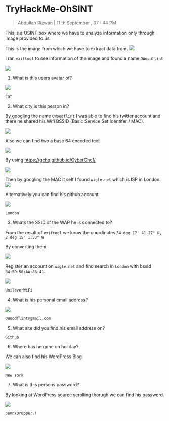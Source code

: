 # TryHackMe-OhSINT

> Abdullah Rizwan | 11 th September , 07 : 44 PM


This is a OSINT box where we have to analyze information only through image provided to us.


This is the image from which we have to extract data from.
<img src="https://imgur.com/BzGUlrw.png" />

I ran `exiftool` to see information of the image and found a name `OWoodflint`

<img src="https://imgur.com/rbwGIkc.png" />

1. What is this users avatar of?

<img src="https://imgur.com/He8utTL.png" />

```
Cat
```

2. What city is this person in?

By googling the name `OWoodflint` I was able to find his twitter account and there he shared his Wifi BSSID (Basic Service Set Identifer / MAC).

<img src="https://imgur.com/He8utTL.png" />

Also we can find two a base 64 encoded text

<img src="https://imgur.com/Oj3tWxM.png" />

By using https://gchq.github.io/CyberChef/

<img src="https://imgur.com/2zdBC3o.png" />


Then by googling the MAC it self I found `wigle.net` which is ISP in London.
<img src="https://imgur.com/9NA0YCv.png" />
 
Alternatively you can find his github account

<img src="https://imgur.com/U0iAm3J.png" />

```
London
```

3. Whats the SSID of the WAP he is connected to?

From the result of 	`exiftool` we know the coordinates `54 deg 17' 41.27" N, 2 deg 15' 1.33" W`

By converting them 

<img src="https://imgur.com/Jb6IqP8.png" />

Register an account on `wigle.net` and find search in `London` with bssid `B4:5D:50:AA:86:41`.

<img src="https://imgur.com/UW4nGXs.png" />



```
UnileverWiFi

```

4. What is his personal email address?
 	
<img src="https://imgur.com/U0iAm3J.png" />

```
OWoodflint@gmail.com
``` 	

5. What site did you find his email address on?

```
Github
```
	

6. Where has he gone on holiday?

We can also find his WordPress Blog

<img src="https://imgur.com/XPGfeSz.png" />

```
New York
```	

7. What is this persons password?

By looking at WordPress source scrolling thorugh we can find his password.


<img src="https://imgur.com/6HO6VIT.png" />


```
pennYDr0pper.!
```
